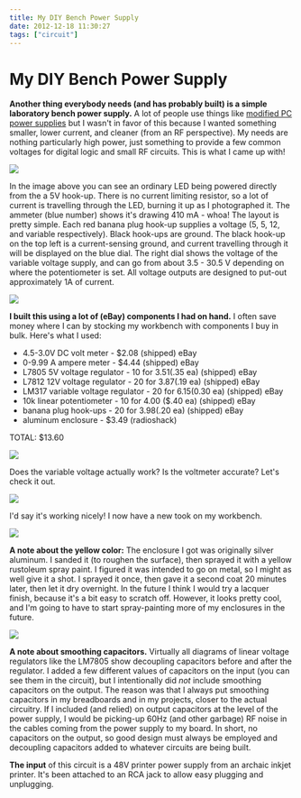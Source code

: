 ```yaml
---
title: My DIY Bench Power Supply
date: 2012-12-18 11:30:27
tags: ["circuit"]
---
```


# My DIY Bench Power Supply

__Another thing everybody needs (and has probably built) is a simple laboratory bench power supply.__ A lot of people use things like [modified PC power supplies](http://web2.murraystate.edu/andy.batts/ps/powersupply.htm) but I wasn't in favor of this because I wanted something smaller, lower current, and cleaner (from an RF perspective).  My needs are nothing particularly high power, just something to provide a few common voltages for digital logic and small RF circuits.  This is what I came up with!

<div class="text-center img-border">

[![](https://swharden.com/static/2012/12/18/5_thumb.jpg)](https://swharden.com/static/2012/12/18/5.jpg)

</div>

In the image above you can see an ordinary LED being powered directly from the a 5V hook-up.  There is no current limiting resistor, so a lot of current is travelling through the LED, burning it up as I photographed it. The ammeter (blue number) shows it's drawing 410 mA - whoa!  The layout is pretty simple. Each red banana plug hook-up supplies a voltage (5, 5, 12, and variable respectively). Black hook-ups are ground. The black hook-up on the top left is a current-sensing ground, and current travelling through it will be displayed on the blue dial.  The right dial shows the voltage of the variable voltage supply, and can go from about 3.5 - 30.5 V depending on where the potentiometer is set. All voltage outputs are designed to put-out approximately 1A of current.

<div class="text-center img-border">

[![](https://swharden.com/static/2012/12/18/1_thumb.jpg)](https://swharden.com/static/2012/12/18/1.jpg)

</div>

__I built this using a lot of (eBay) components I had on hand.__ I often save money where I can by stocking my workbench with components I buy in bulk. Here's what I used:

*   4.5-3.0V DC volt meter - $2.08 (shipped) eBay
*   0-9.99 A ampere meter - $4.44 (shipped) eBay
*   L7805 5V voltage regulator - 10 for $3.51 ($.35 ea) (shipped) eBay
*   L7812 12V voltage regulator - 20 for $3.87 ($.19 ea) (shipped) eBay
*   LM317 variable voltage regulator - 20 for $6.15 ($0.30 ea) (shipped) eBay
*   10k linear potentiometer - 10 for 4.00 ($.40 ea) (shipped) eBay
*   banana plug hook-ups - 20 for $3.98 ($.20 ea) (shipped) eBay
*   aluminum enclosure - $3.49 (radioshack)

TOTAL: $13.60

<div class="text-center">

![](https://swharden.com/static/2012/12/18/LM317.gif)

</div>

Does the variable voltage actually work? Is the voltmeter accurate? Let's check it out.

<div class="text-center img-border">

[![](https://swharden.com/static/2012/12/18/4_thumb.jpg)](https://swharden.com/static/2012/12/18/4.jpg)

</div>

I'd say it's working nicely!  I now have a new took on my workbench.

<div class="text-center img-border">

[![](https://swharden.com/static/2012/12/18/6_thumb.jpg)](https://swharden.com/static/2012/12/18/6.jpg)

</div>

__A note about the yellow color:__ The enclosure I got was originally silver aluminum. I sanded it (to roughen the surface), then sprayed it with a yellow rustoleum spray paint. I figured it was intended to go on metal, so I might as well give it a shot. I sprayed it once, then gave it a second coat 20 minutes later, then let it dry overnight. In the future I think I would try a lacquer finish, because it's a bit easy to scratch off.  However, it looks pretty cool, and I'm going to have to start spray-painting more of my enclosures in the future.

<div class="text-center">

![](https://swharden.com/static/2012/12/18/rust.jpg)

</div>

__A note about smoothing capacitors.__ Virtually all diagrams of linear voltage regulators like the LM7805 show decoupling capacitors before and after the regulator. I added a few different values of capacitors on the input (you can see them in the circuit), but I intentionally did _not_ include smoothing capacitors on the output. The reason was that I always put smoothing capacitors in my breadboards and in my projects, closer to the actual circuitry. If I included (and relied) on output capacitors at the level of the power supply, I would be picking-up 60Hz (and other garbage) RF noise in the cables coming from the power supply to my board. In short, no capacitors on the output, so good design must always be employed and decoupling capacitors added to whatever circuits are being built.

__The input__ of this circuit is a 48V printer power supply from an archaic inkjet printer. It's been attached to an RCA jack to allow easy plugging and unplugging.